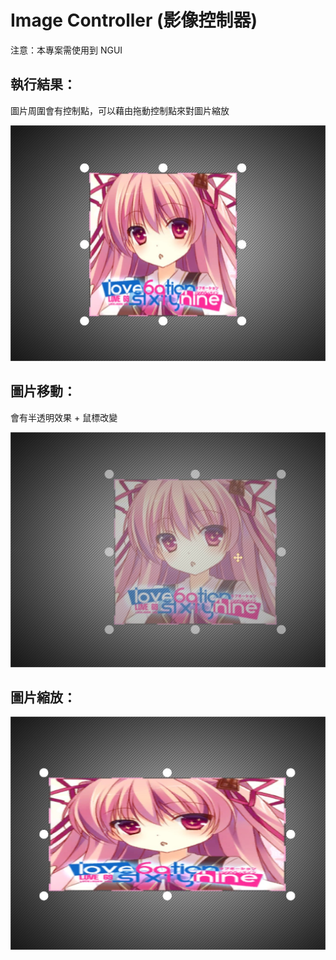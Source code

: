 # Image Controller (影像控制器)

注意：本專案需使用到 NGUI

## 執行結果：

圖片周圍會有控制點，可以藉由拖動控制點來對圖片縮放

<img src="https://raw.githubusercontent.com/Lolikitty/Image_Control/master/Image%20Control/GitHub/A.jpg" />

## 圖片移動： 

會有半透明效果 + 鼠標改變

<img src="https://raw.githubusercontent.com/Lolikitty/Image_Control/master/Image%20Control/GitHub/B.jpg" />

## 圖片縮放：

<img src="https://raw.githubusercontent.com/Lolikitty/Image_Control/master/Image%20Control/GitHub/C.jpg" />



